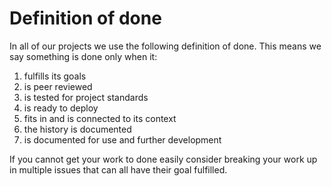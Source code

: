 # Definition of done

In all of our projects we use the following definition of done. This means we say something is done only when it:

1. fulfills its goals
2. is peer reviewed
3. is tested for project standards
4. is ready to deploy
5. fits in and is connected to its context
6. the history is documented
7. is documented for use and further development

If you cannot get your work to done easily consider breaking your work up in multiple issues that can all have their goal fulfilled.
